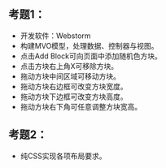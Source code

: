 ## 考题1：
* 开发软件：Webstorm
* 构建MVO模型，处理数据、控制器与视图。
* 点击Add Block可向页面中添加随机色方块。
* 点击方块右上角X可移除方块。
* 拖动方块中间区域可移动方块。
* 拖动方块右边框可改变方块宽度。
* 拖动方块下边框可改变方块高度。
* 拖动方块右下角可任意调整方块宽高。


## 考题2：
* 纯CSS实现各项布局要求。

